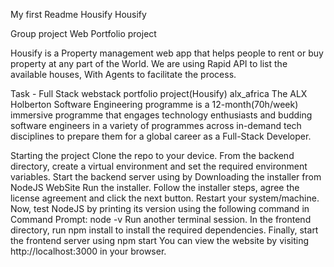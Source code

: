My first Readme
Housify
Housify

Group project Web Portfolio project

Housify is a Property management web app that helps people to rent or buy property at any part of the World. We are using Rapid API to list the available houses, With Agents to facilitate the process.

Task - Full Stack webstack portfolio project(Housify)
alx_africa
The ALX Holberton Software Engineering programme is a 12-month(70h/week) immersive programme that engages technology enthusiasts and budding software engineers in a variety of programmes across in-demand tech disciplines to prepare them for a global career as a Full-Stack Developer.

Starting the project
Clone the repo to your device.
From the backend directory, create a virtual environment and set the required environment variables.
Start the backend server using by Downloading the installer from NodeJS WebSite
Run the installer.
Follow the installer steps, agree the license agreement and click the next button.
Restart your system/machine.
Now, test NodeJS by printing its version using the following command in Command Prompt:
node -v
Run another terminal session. In the frontend directory, run npm install to install the required dependencies.
Finally, start the frontend server using npm start
You can view the website by visiting http://localhost:3000 in your browser.
